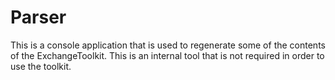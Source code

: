 Parser
======

This is a console application that is used to regenerate some of the contents of the ExchangeToolkit. This is an internal tool that is not required in order to use the toolkit.

